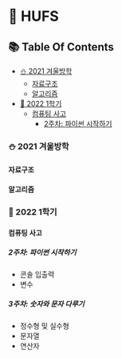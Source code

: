 # :owl: HUFS

## :books: Table Of Contents

- [:snowman: 2021 겨울방학](#snowman-2021-겨울방학)
  - [자료구조](#자료구조)
  - [알고리즘](#알고리즘)
- [:seedling: 2022 1학기](#seedling-2022-1학기)
  - [컴퓨팅 사고](#컴퓨팅-사고)
    - [2주차: 파이썬 시작하기](#2주차-파이썬-시작하기)

### :snowman: 2021 겨울방학

#### 자료구조

#### 알고리즘

### :seedling: 2022 1학기

#### 컴퓨팅 사고

##### 2주차: 파이썬 시작하기

- 콘솔 입출력
- 변수

##### 3주차: 숫자와 문자 다루기

- 정수형 및 실수형
- 문자열
- 연산자
